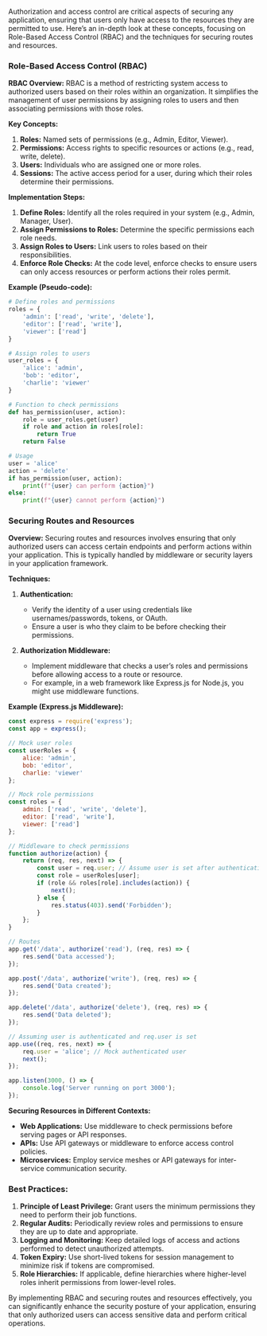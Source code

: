 Authorization and access control are critical aspects of securing any application, ensuring that users only have access to the resources they are permitted to use. Here’s an in-depth look at these concepts, focusing on Role-Based Access Control (RBAC) and the techniques for securing routes and resources.

### Role-Based Access Control (RBAC)

**RBAC Overview:**
RBAC is a method of restricting system access to authorized users based on their roles within an organization. It simplifies the management of user permissions by assigning roles to users and then associating permissions with those roles.

**Key Concepts:**
1. **Roles:** Named sets of permissions (e.g., Admin, Editor, Viewer).
2. **Permissions:** Access rights to specific resources or actions (e.g., read, write, delete).
3. **Users:** Individuals who are assigned one or more roles.
4. **Sessions:** The active access period for a user, during which their roles determine their permissions.

**Implementation Steps:**
1. **Define Roles:** Identify all the roles required in your system (e.g., Admin, Manager, User).
2. **Assign Permissions to Roles:** Determine the specific permissions each role needs.
3. **Assign Roles to Users:** Link users to roles based on their responsibilities.
4. **Enforce Role Checks:** At the code level, enforce checks to ensure users can only access resources or perform actions their roles permit.

**Example (Pseudo-code):**
```python
# Define roles and permissions
roles = {
    'admin': ['read', 'write', 'delete'],
    'editor': ['read', 'write'],
    'viewer': ['read']
}

# Assign roles to users
user_roles = {
    'alice': 'admin',
    'bob': 'editor',
    'charlie': 'viewer'
}

# Function to check permissions
def has_permission(user, action):
    role = user_roles.get(user)
    if role and action in roles[role]:
        return True
    return False

# Usage
user = 'alice'
action = 'delete'
if has_permission(user, action):
    print(f"{user} can perform {action}")
else:
    print(f"{user} cannot perform {action}")
```

### Securing Routes and Resources

**Overview:**
Securing routes and resources involves ensuring that only authorized users can access certain endpoints and perform actions within your application. This is typically handled by middleware or security layers in your application framework.

**Techniques:**

1. **Authentication:**
   - Verify the identity of a user using credentials like usernames/passwords, tokens, or OAuth.
   - Ensure a user is who they claim to be before checking their permissions.

2. **Authorization Middleware:**
   - Implement middleware that checks a user’s roles and permissions before allowing access to a route or resource.
   - For example, in a web framework like Express.js for Node.js, you might use middleware functions.

**Example (Express.js Middleware):**
```javascript
const express = require('express');
const app = express();

// Mock user roles
const userRoles = {
    alice: 'admin',
    bob: 'editor',
    charlie: 'viewer'
};

// Mock role permissions
const roles = {
    admin: ['read', 'write', 'delete'],
    editor: ['read', 'write'],
    viewer: ['read']
};

// Middleware to check permissions
function authorize(action) {
    return (req, res, next) => {
        const user = req.user; // Assume user is set after authentication
        const role = userRoles[user];
        if (role && roles[role].includes(action)) {
            next();
        } else {
            res.status(403).send('Forbidden');
        }
    };
}

// Routes
app.get('/data', authorize('read'), (req, res) => {
    res.send('Data accessed');
});

app.post('/data', authorize('write'), (req, res) => {
    res.send('Data created');
});

app.delete('/data', authorize('delete'), (req, res) => {
    res.send('Data deleted');
});

// Assuming user is authenticated and req.user is set
app.use((req, res, next) => {
    req.user = 'alice'; // Mock authenticated user
    next();
});

app.listen(3000, () => {
    console.log('Server running on port 3000');
});
```

**Securing Resources in Different Contexts:**
- **Web Applications:** Use middleware to check permissions before serving pages or API responses.
- **APIs:** Use API gateways or middleware to enforce access control policies.
- **Microservices:** Employ service meshes or API gateways for inter-service communication security.

### Best Practices:

1. **Principle of Least Privilege:** Grant users the minimum permissions they need to perform their job functions.
2. **Regular Audits:** Periodically review roles and permissions to ensure they are up to date and appropriate.
3. **Logging and Monitoring:** Keep detailed logs of access and actions performed to detect unauthorized attempts.
4. **Token Expiry:** Use short-lived tokens for session management to minimize risk if tokens are compromised.
5. **Role Hierarchies:** If applicable, define hierarchies where higher-level roles inherit permissions from lower-level roles.

By implementing RBAC and securing routes and resources effectively, you can significantly enhance the security posture of your application, ensuring that only authorized users can access sensitive data and perform critical operations.
